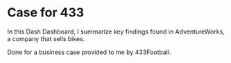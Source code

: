# Case for 433 
In this Dash Dashboard, I summarize key findings found in AdventureWorks, a company that sells bikes. 

Done for a business case provided to me by 433Football.
